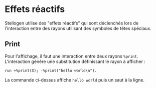 # Effets réactifs

Stellogen utilise des "effets réactifs" qui sont déclenchés lors de
l'interaction entre des rayons utilisant des symboles de têtes spéciaux.

## Print

Pour l'affichage, il faut une interaction entre deux rayons `%print`.
L'interaction génère une substitution définissant le rayon à afficher :

```
run +%print(X); -%print("hello world\n").
```

La commande ci-dessus affiche `hello world` puis un saut à la ligne.
